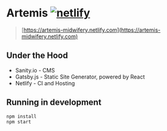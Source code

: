# Artemis [![netlify][netlify-image]][netlify-url]

> [https://artemis-midwifery.netlify.com](https://artemis-midwifery.netlify.com)

## Under the Hood

- Sanity.io - CMS
- Gatsby.js - Static Site Generator, powered by React
- Netlify - CI and Hosting

## Running in development

```bash
npm install
npm start
```

[netlify-image]: https://api.netlify.com/api/v1/badges/d7979621-869f-4b34-8e70-36fa2685faed/deploy-status
[netlify-url]: https://app.netlify.com/sites/artemis-midwifery/deploys
